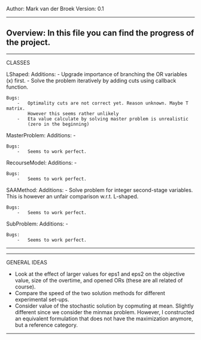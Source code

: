 Author: 	Mark van der Broek
Version:	0.1

--------------------------------------------------------------------------------
Overview:	In this file you can find the progress of the project.
--------------------------------------------------------------------------------

--------------------------------------------------------------------------------
CLASSES
	
LShaped:
	Additions:
		- Upgrade importance of branching the OR variables (x) first.
		- Solve the problem iteratively by adding cuts using callback function.

	Bugs:
		- 	Optimality cuts are not correct yet. Reason unknown. Maybe T matrix. 
			However this seems rather unlikely
		- 	Eta value calculate by solving master problem is unrealistic 
			(zero in the beginning)

MasterProblem:
	Additions:
		-	

	Bugs:
		-	Seems to work perfect.

RecourseModel:
	Additions:
		-	

	Bugs:
		-	Seems to work perfect.

SAAMethod:
	Additions:
		-	Solve problem for integer second-stage variables. This is however an 
			unfair comparison w.r.t. L-shaped.

	Bugs:
		-	Seems to work perfect.

SubProblem:
	Additions:
		-	

	Bugs:
		-	Seems to work perfect.
--------------------------------------------------------------------------------

--------------------------------------------------------------------------------
GENERAL IDEAS

-	Look at the effect of larger values for eps1 and eps2 on the objective value,
	size of the overtime, and opened ORs (these are all related of course).
-	Compare the speed of the two solution methods for different experimental
	set-ups.
-	Consider value of the stochastic solution by copmuting at mean. Slightly different
        since we consider the minmax problem. However, I constructed an
        equivalent formulation that does not have the maximization anymore, but a
        reference category.
    
--------------------------------------------------------------------------------



